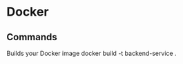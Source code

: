 # Docker

## Commands

Builds your Docker image
<code-block lang="console">docker build -t backend-service .</code-block>
